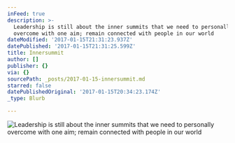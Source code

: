 ```yaml
---
inFeed: true
description: >-
  Leadership is still about the inner summits that we need to personally
  overcome with one aim; remain connected with people in our world
dateModified: '2017-01-15T21:31:23.937Z'
datePublished: '2017-01-15T21:31:25.599Z'
title: Innersummit
author: []
publisher: {}
via: {}
sourcePath: _posts/2017-01-15-innersummit.md
starred: false
datePublishedOriginal: '2017-01-15T20:34:23.174Z'
_type: Blurb

---
```

![Leadership is still about the inner summits that we need to personally overcome with one aim; remain connected with people in our world](https://the-grid-user-content.s3-us-west-2.amazonaws.com/82b840e9-0aad-429f-9a9c-edf929d87c83.png)